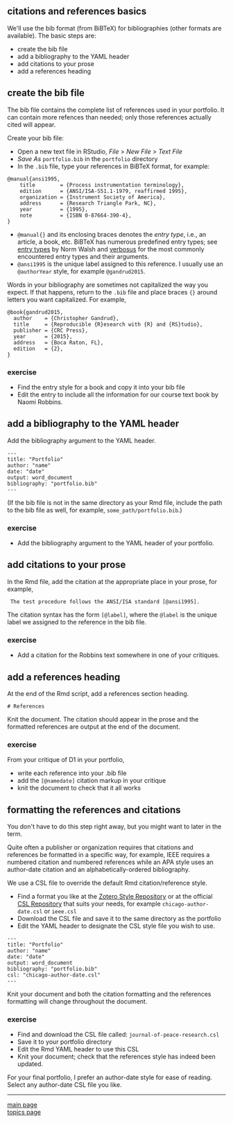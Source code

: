 
citations and references basics
-------------------------------

We'll use the bib format (from BiBTeX) for bibliographies (other formats are available). The basic steps are:

-   create the bib file
-   add a bibliography to the YAML header
-   add citations to your prose
-   add a references heading

create the bib file
-------------------

The bib file contains the complete list of references used in your portfolio. It can contain more refences than needed; only those references actually cited will appear.

Create your bib file:

-   Open a new text file in RStudio, *File* &gt; *New File* &gt; *Text File*
-   *Save As* `portfolio.bib` in the `portfolio` directory
-   In the `.bib` file, type your references in BiBTeX format, for example:

<pre class="r"><code>@manual{ansi1995,
    title        = {Process instrumentation terminology},
    edition      = {ANSI/ISA-S51.1-1979, reaffirmed 1995},
    organization = {Instrument Society of America},
    address      = {Research Triangle Park, NC},
    year         = {1995},
    note         = {ISBN 0-87664-390-4},
}</code></pre>
-   `@manual{}` and its enclosing braces denotes the *entry type*, i.e., an article, a book, etc. BiBTeX has numerous predefined entry types; see [entry types](https://nwalsh.com/tex/texhelp/bibtx-7.html) by Norm Walsh and [verbosus](https://verbosus.com/bibtex-style-examples.html) for the most commonly encountered entry types and their arguments.
-   `@ansi1995` is the unique label assigned to this reference. I usually use an `@authorYear` style, for example `@gandrud2015`.

Words in your bibliography are sometimes not capitalized the way you expect. If that happens, return to the `.bib` file and place braces `{}` around letters you want capitalized. For example,

    @book{gandrud2015,
      author    = {Christopher Gandrud}, 
      title     = {Reproducible {R}esearch with {R} and {RS}tudio},
      publisher = {CRC Press},
      year      = {2015},
      address   = {Boca Raton, FL},
      edition   = {2},
    }

### exercise

-   Find the entry style for a book and copy it into your bib file
-   Edit the entry to include all the information for our course text book by Naomi Robbins.

add a bibliography to the YAML header
-------------------------------------

Add the bibliography argument to the YAML header.

<pre class="r"><code>---
title: "Portfolio"
author: "name"
date: "date"
output: word_document
bibliography: "portfolio.bib"
---</code></pre>
(If the bib file is not in the same directory as your Rmd file, include the path to the bib file as well, for example, `some_path/portfolio.bib`.)

### exercise

-   Add the bibliography argument to the YAML header of your portfolio.

add citations to your prose
---------------------------

In the Rmd file, add the citation at the appropriate place in your prose, for example,

<pre class="r"><code> The test procedure follows the ANSI/ISA standard [@ansi1995]. 
</code></pre>
The citation syntax has the form `[@label]`, where the `@label` is the unique label we assigned to the reference in the bib file.

### exercise

-   Add a citation for the Robbins text somewhere in one of your critiques.

add a references heading
------------------------

At the end of the Rmd script, add a references section heading.

<pre class="r"><code># References
</code></pre>
Knit the document. The citation should appear in the prose and the formatted references are output at the end of the document.

### exercise

From your critique of D1 in your portfolio,

-   write each reference into your .bib file
-   add the `[@namedate]` citation markup in your critique
-   knit the document to check that it all works

formatting the references and citations
---------------------------------------

You don't have to do this step right away, but you might want to later in the term.

Quite often a publisher or organization requires that citations and references be formatted in a specific way, for example, IEEE requires a numbered citation and numbered references while an APA style uses an author-date citation and an alphabetically-ordered bibliography.

We use a CSL file to override the default Rmd citation/reference style.

-   Find a format you like at the [Zotero Style Repository](https://www.zotero.org/styles) or at the official [CSL Repository](https://github.com/citation-style-language/styles) that suits your needs, for example `chicago-author-date.csl` or `ieee.csl`
-   Download the CSL file and save it to the same directory as the portfolio
-   Edit the YAML header to designate the CSL style file you wish to use.

<pre class="r"><code>---
title: "Portfolio"
author: "name"
date: "date"
output: word_document
bibliography: "portfolio.bib"
csl: "chicago-author-date.csl"
---</code></pre>
Knit your document and both the citation formatting and the references formatting will change throughout the document.

### exercise

-   Find and download the CSL file called: `journal-of-peace-research.csl`
-   Save it to your portfolio directory
-   Edit the Rmd YAML header to use this CSL
-   Knit your document; check that the references style has indeed been updated.

For your final portfolio, I prefer an author-date style for ease of reading. Select any author-date CSL file you like.

------------------------------------------------------------------------

[main page](../README.md)<br> [topics page](../README-by-topic.md)
